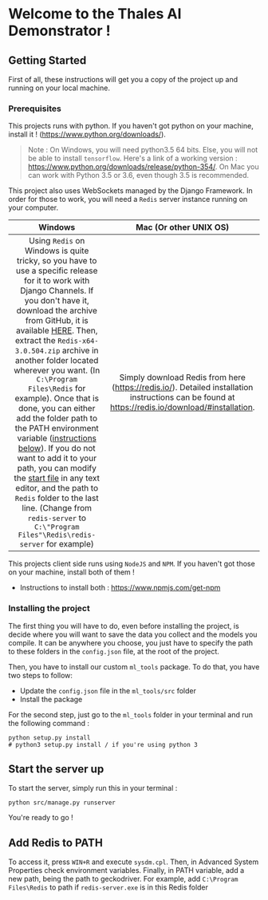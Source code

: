 # Welcome to the Thales AI Demonstrator !

## Getting Started

First of all, these instructions will get you a copy of the project up and running on your local machine.

### Prerequisites

This projects runs with python. If you haven't got python on your machine, install it ! (https://www.python.org/downloads/).

> Note : On Windows, you will need python3.5 64 bits. Else, you will not be able to install `tensorflow`. Here's a link of a working version : https://www.python.org/downloads/release/python-354/. On Mac you can work with Python 3.5 or 3.6, even though 3.5 is recommended.

This project also uses WebSockets managed by the Django Framework. In order for those to work, you will need a `Redis` server instance running on your computer.

|                           Windows                           |                Mac (Or other UNIX OS)                |
| :---------------------------------------------------------: | :--------------------------------------------------: |
|  Using `Redis` on Windows is quite tricky, so you have to use a specific release for it to work with Django Channels. If you don't have it, download the archive from GitHub, it is available [HERE](https://github.com/MicrosoftArchive/redis/releases/tag/win-3.0.504). Then, extract the `Redis-x64-3.0.504.zip` archive in another folder located wherever you want. (In `C:\Program Files\Redis` for example). Once that is done, you can either add the folder path to the PATH environment variable ([instructions below](##add-redis-to-path)). If you do not want to add it to your path, you can modify the [start file](./win_scripts/start.bat) in any text editor, and the path to `Redis` folder to the last line. (Change from `redis-server` to `C:\"Program Files"\Redis\redis-server` for example) | Simply download Redis from here (https://redis.io/). Detailed installation instructions can be found at https://redis.io/download/#installation. |

This projects client side runs using `NodeJS` and `NPM`. If you haven't got those on your machine, install both of them ! 
- Instructions to install both : https://www.npmjs.com/get-npm

### Installing the project

The first thing you will have to do, even before installing the project, is decide where you will want to save the data you collect and the models you compile.
It can be anywhere you choose, you just have to specify the path to these folders in the `config.json` file, at the root of the project.

Then, you have to install our custom `ml_tools` package. To do that, you have two steps to follow:

- Update the `config.json` file in the `ml_tools/src` folder
- Install the package

For the second step, just go to the `ml_tools` folder in your terminal and run the following command :

```
python setup.py install
# python3 setup.py install / if you're using python 3
```

## Start the server up

To start the server, simply run this in your terminal :

```
python src/manage.py runserver
```

You're ready to go !

## Add Redis to PATH

To access it, press `WIN+R` and execute `sysdm.cpl`. Then, in Advanced System Properties check environment variables. Finally, in PATH variable, add a new path, being the path to geckodriver. For example, add `C:\Program Files\Redis` to path if `redis-server.exe` is in this Redis folder
